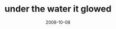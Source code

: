 ---
layout: base.njk
title : 'under the water it glowed' 
view_title : 'under the water it glowed' 
year : '2008' 
date : '2008-10-08' 
img_file : '/drawing/underthewateritglowed.png' 
html_file : 'underthewateritglowed' 
next_html : 'icantgiveup2.html' 
year_order : '453' 
permalink : "title/{{html_file}}.html"
---